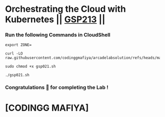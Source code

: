 # Orchestrating the Cloud with Kubernetes || [GSP213](https://www.cloudskillsboost.google/focuses/557?parent=catalog) ||

### Run the following Commands in CloudShell
```
export ZONE=
```
```
curl -LO raw.githubusercontent.com/codinggmafiya/arcadelabsolution/refs/heads/main/Orchestrating%20the%20Cloud%20with%20Kubernetes/gsp021.sh

sudo chmod +x gsp021.sh

./gsp021.sh
```

### Congratulations 🎉 for completing the Lab !

# [CODINGG MAFIYA]
